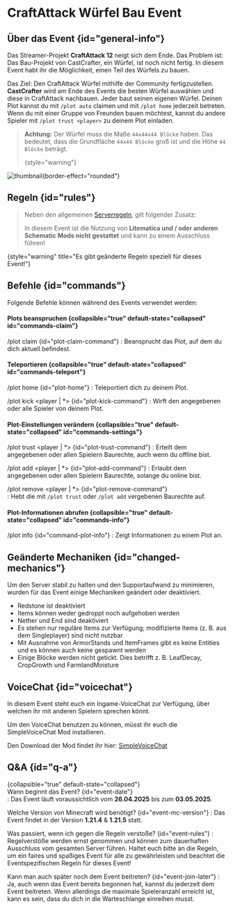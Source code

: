 <primary-label ref="event-running"/>
<secondary-label ref="ca-cube-all-mc-version"/>
<secondary-label ref="ca-cube-all-date"/>

# CraftAttack Würfel Bau Event

## Über das Event {id="general-info"}

Das Streamer-Projekt **CraftAttack 12** neigt sich dem Ende. Das Problem ist: Das Bau-Projekt von CastCrafter, ein Würfel, ist noch nicht fertig.
In diesem Event habt ihr die Möglichkeit, einen Teil des Würfels zu bauen.

Das Ziel: Den CraftAttack Würfel mithilfe der Community fertigzustellen. **CastCrafter** wird am Ende des Events die besten Würfel auswählen und diese in CraftAttack nachbauen.
Jeder baut seinen eigenen Würfel. Deinen Plot kannst du mit `/plot auto` claimen und mit `/plot home` jederzeit betreten.
Wenn du mit einer Gruppe von Freunden bauen möchtest, kannst du andere Spieler mit `/plot trust <player>` zu deinem Plot einladen.
 
> **Achtung:** Der Würfel muss die Maße `44x44x44 Blöcke` haben. Das bedeutet, dass die Grundfläche `44x44 Blöcke` groß ist und die Höhe `44 Blöcke` beträgt.
> 
> {style="warning"}

![thumbnail](ca-building-event.png){border-effect="rounded"}


## Regeln {id="rules"}

> Neben den allgemeinen [Serverregeln](rules.md), gilt folgender Zusatz:
>
> In diesem Event ist die Nutzung von **Litematica und / oder anderen Schematic Mods nicht gestattet** und kann zu einem Ausschluss führen!
>
{style="warning" title="Es gibt geänderte Regeln speziell für dieses Event!"}

## Befehle {id="commands"}
Folgende Befehle können während des Events verwendet werden:

#### Plots beanspruchen {collapsible="true" default-state="collapsed" id="commands-claim"}

/plot claim {id="plot-claim-command"}
: Beansprucht das Plot, auf dem du dich aktuell befindest.

#### Teleportieren {collapsible="true" default-state="collapsed" id="commands-teleport"}

/plot home {id="plot-home"}
: Teleportiert dich zu deinem Plot.

/plot kick &lt;player | *&gt; {id="plot-kick-command"}
: Wirft den angegebenen oder alle Spieler von deinem Plot.

#### Plot-Einstellungen verändern {collapsible="true" default-state="collapsed" id="commands-settings"}

/plot trust &lt;player | *&gt; {id="plot-trust-command"} 
: Erteilt dem angegebenen oder allen Spielern Baurechte, auch wenn du offline bist.

/plot add &lt;player | *&gt; {id="plot-add-command"} 
: Erlaubt dem angegebenen oder allen Spielern Baurechte, solange du online bist.

/plot remove &lt;player | *&gt; {id="plot-remove-command"}  
: Hebt die mit `/plot trust` oder `/plot add` vergebenen Baurechte auf.

#### Plot-Informationen abrufen {collapsible="true" default-state="collapsed" id="commands-info"}

/plot info {id="command-plot-info"} 
: Zeigt Informationen zu einem Plot an.

## Geänderte Mechaniken {id="changed-mechanics"}
Um den Server stabil zu halten und den Supportaufwand zu minimieren, wurden für das Event einige Mechaniken geändert oder deaktiviert.

- Redstone ist deaktiviert
- Items können weder gedroppt noch aufgehoben werden
- Nether und End sind deaktiviert
- Es stehen nur reguläre Items zur Verfügung; modifizierte Items (z. B. aus dem Singleplayer) sind nicht nutzbar
- Mit Ausnahme von ArmorStands und ItemFrames gibt es keine Entities und es können auch keine gespawnt werden
- Einige Blöcke werden nicht getickt. Dies betrifft z. B. LeafDecay, CropGrowth und FarmlandMoisture

## VoiceChat {id="voicechat"}

In diesem Event steht euch ein Ingame-VoiceChat zur Verfügung, über welchen ihr mit anderen Spielern sprechen könnt.

Um den VoiceChat benutzen zu können, müsst ihr euch die SimpleVoiceChat Mod installieren.

Den Download der Mod findet ihr hier: [SimpleVoiceChat](https://modrinth.com/plugin/simple-voice-chat)


## Q&amp;A {id="q-a"}

{collapsible="true" default-state="collapsed"}  
Wann beginnt das Event? {id="event-date"}  
: Das Event läuft voraussichtlich vom **26.04.2025** bis zum **03.05.2025**.

Welche Version von Minecraft wird benötigt? {id="event-mc-version"}
: Das Event findet in der Version **1.21.4** & **1.21.5** statt.

Was passiert, wenn ich gegen die Regeln verstoße? {id="event-rules"}
: Regelverstöße werden ernst genommen und können zum dauerhaften Ausschluss vom gesamten Server führen. Haltet euch
bitte an die Regeln, um ein faires und spaßiges Event für alle zu gewährleisten und beachtet die Eventspezifischen Regeln für dieses Event!

Kann man auch später noch dem Event beitreten? {id="event-join-later"}
: Ja, auch wenn das Event bereits begonnen hat, kannst du jederzeit dem Event beitreten. Wenn allerdings die maximale
Spieleranzahl erreicht ist, kann es sein, dass du dich in die Warteschlange einreihen musst.
